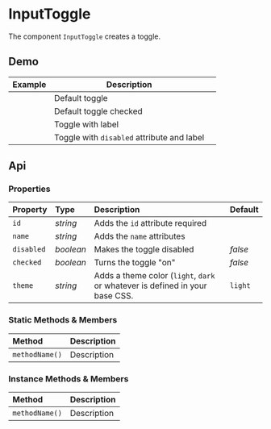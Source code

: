 # InputToggle

The component `InputToggle` creates a toggle.

## Demo

<table class="example">
  <thead>
    <tr>
      <th>Example</th>
      <th>Description</th>
      <th></th>
    </tr>
  </thead>
  <tbody>
    <tr>
      <td><input-toggle id="toggle-example-1"></input-toggle></td>
      <td>Default toggle</td>
      <td>
        <icon-container src="./sprite.svg#code"></icon-container>
      </td>
    </tr>
    <tr>
      <td><input-toggle checked id="toggle-example-2"></input-toggle></td>
      <td>Default toggle checked</td>
      <td>
        <icon-container src="./sprite.svg#code"></icon-container>
      </td>
    </tr>
    <tr>
      <td><input-toggle id="toggle-example-3" label="Label"></input-toggle></td>
      <td>Toggle with label</td>
      <td>
        <icon-container src="./sprite.svg#code"></icon-container>
      </td>
    </tr>
    <tr>
      <td><input-toggle id="toggle-example-4" label="Disabled" disabled></input-toggle></td>
      <td>Toggle with <code>disabled</code> attribute and label</td>
      <td>
        <icon-container src="./sprite.svg#code"></icon-container>
      </td>
    </tr>
  </tbody>
</table>

## Api

### Properties

| Property | Type | Description | Default |
| :--- | :--- | :--- | :--- |
| `id` | *string* | Adds the <code>id</code> attribute <span class="req">required</span> | |
| `name` | *string* | Adds the <code>name</code> attributes | |
| `disabled` | *boolean* | Makes the toggle disabled | *false* |
| `checked` | *boolean* | Turns the toggle "on" | *false* |
| `theme` | *string* | Adds a theme color (`light`, `dark` or whatever is defined in your base CSS. | `light` |

### Static Methods & Members

| Method | Description |
| :--- | :--- |
| `methodName()` | Description |

### Instance Methods & Members

| Method | Description |
| :--- | :--- |
| `methodName()` | Description |

